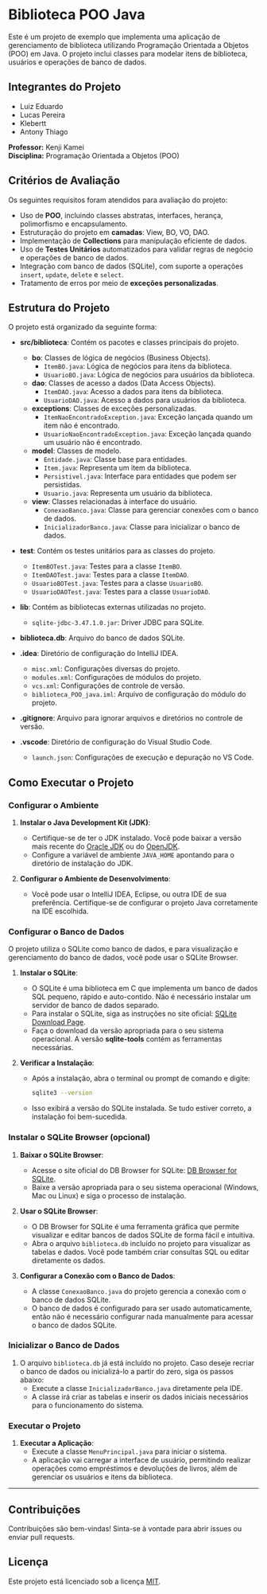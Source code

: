 # Biblioteca POO Java

Este é um projeto de exemplo que implementa uma aplicação de gerenciamento de biblioteca utilizando Programação Orientada a Objetos (POO) em Java. O projeto inclui classes para modelar itens de biblioteca, usuários e operações de banco de dados.

## Integrantes do Projeto

- Luiz Eduardo
- Lucas Pereira
- Klebertt
- Antony Thiago

**Professor:** Kenji Kamei  
**Disciplina:** Programação Orientada a Objetos (POO)

## Critérios de Avaliação

Os seguintes requisitos foram atendidos para avaliação do projeto:

- Uso de **POO**, incluindo classes abstratas, interfaces, herança, polimorfismo e encapsulamento.
- Estruturação do projeto em **camadas**: View, BO, VO, DAO.
- Implementação de **Collections** para manipulação eficiente de dados.
- Uso de **Testes Unitários** automatizados para validar regras de negócio e operações de banco de dados.
- Integração com banco de dados (SQLite), com suporte a operações `insert`, `update`, `delete` e `select`.
- Tratamento de erros por meio de **exceções personalizadas**.

## Estrutura do Projeto

O projeto está organizado da seguinte forma:

- **src/biblioteca**: Contém os pacotes e classes principais do projeto.
  - **bo**: Classes de lógica de negócios (Business Objects).
    - `ItemBO.java`: Lógica de negócios para itens da biblioteca.
    - `UsuarioBO.java`: Lógica de negócios para usuários da biblioteca.
  - **dao**: Classes de acesso a dados (Data Access Objects).
    - `ItemDAO.java`: Acesso a dados para itens da biblioteca.
    - `UsuarioDAO.java`: Acesso a dados para usuários da biblioteca.
  - **exceptions**: Classes de exceções personalizadas.
    - `ItemNaoEncontradoException.java`: Exceção lançada quando um item não é encontrado.
    - `UsuarioNaoEncontradoException.java`: Exceção lançada quando um usuário não é encontrado.
  - **model**: Classes de modelo.
    - `Entidade.java`: Classe base para entidades.
    - `Item.java`: Representa um item da biblioteca.
    - `Persistivel.java`: Interface para entidades que podem ser persistidas.
    - `Usuario.java`: Representa um usuário da biblioteca.
  - **view**: Classes relacionadas à interface do usuário.
    - `ConexaoBanco.java`: Classe para gerenciar conexões com o banco de dados.
    - `InicializadorBanco.java`: Classe para inicializar o banco de dados.

- **test**: Contém os testes unitários para as classes do projeto.
  - `ItemBOTest.java`: Testes para a classe `ItemBO`.
  - `ItemDAOTest.java`: Testes para a classe `ItemDAO`.
  - `UsuarioBOTest.java`: Testes para a classe `UsuarioBO`.
  - `UsuarioDAOTest.java`: Testes para a classe `UsuarioDAO`.

- **lib**: Contém as bibliotecas externas utilizadas no projeto.
  - `sqlite-jdbc-3.47.1.0.jar`: Driver JDBC para SQLite.

- **biblioteca.db**: Arquivo do banco de dados SQLite.

- **.idea**: Diretório de configuração do IntelliJ IDEA.
  - `misc.xml`: Configurações diversas do projeto.
  - `modules.xml`: Configurações de módulos do projeto.
  - `vcs.xml`: Configurações de controle de versão.
  - `biblioteca_POO_java.iml`: Arquivo de configuração do módulo do projeto.

- **.gitignore**: Arquivo para ignorar arquivos e diretórios no controle de versão.

- **.vscode**: Diretório de configuração do Visual Studio Code.
  - `launch.json`: Configurações de execução e depuração no VS Code.

## Como Executar o Projeto

### Configurar o Ambiente

1. **Instalar o Java Development Kit (JDK)**:
   - Certifique-se de ter o JDK instalado. Você pode baixar a versão mais recente do [Oracle JDK](https://www.oracle.com/java/technologies/javase-downloads.html) ou do [OpenJDK](https://openjdk.java.net/).
   - Configure a variável de ambiente `JAVA_HOME` apontando para o diretório de instalação do JDK.

2. **Configurar o Ambiente de Desenvolvimento**:
   - Você pode usar o IntelliJ IDEA, Eclipse, ou outra IDE de sua preferência. Certifique-se de configurar o projeto Java corretamente na IDE escolhida.

### Configurar o Banco de Dados

O projeto utiliza o SQLite como banco de dados, e para visualização e gerenciamento do banco de dados, você pode usar o SQLite Browser.

1. **Instalar o SQLite**:
   - O SQLite é uma biblioteca em C que implementa um banco de dados SQL pequeno, rápido e auto-contido. Não é necessário instalar um servidor de banco de dados separado.
   - Para instalar o SQLite, siga as instruções no site oficial: [SQLite Download Page](https://www.sqlite.org/download.html).
   - Faça o download da versão apropriada para o seu sistema operacional. A versão **sqlite-tools** contém as ferramentas necessárias.

2. **Verificar a Instalação**:
   - Após a instalação, abra o terminal ou prompt de comando e digite:
     ```bash
     sqlite3 --version
     ```
   - Isso exibirá a versão do SQLite instalada. Se tudo estiver correto, a instalação foi bem-sucedida.

### Instalar o SQLite Browser (opcional)

1. **Baixar o SQLite Browser**:
   - Acesse o site oficial do DB Browser for SQLite: [DB Browser for SQLite](https://sqlitebrowser.org/).
   - Baixe a versão apropriada para o seu sistema operacional (Windows, Mac ou Linux) e siga o processo de instalação.

2. **Usar o SQLite Browser**:
   - O DB Browser for SQLite é uma ferramenta gráfica que permite visualizar e editar bancos de dados SQLite de forma fácil e intuitiva.
   - Abra o arquivo `biblioteca.db` incluído no projeto para visualizar as tabelas e dados. Você pode também criar consultas SQL ou editar diretamente os dados.

3. **Configurar a Conexão com o Banco de Dados**:
   - A classe `ConexaoBanco.java` do projeto gerencia a conexão com o banco de dados SQLite.
   - O banco de dados é configurado para ser usado automaticamente, então não é necessário configurar nada manualmente para acessar o banco de dados SQLite.

### Inicializar o Banco de Dados

1. O arquivo `biblioteca.db` já está incluído no projeto. Caso deseje recriar o banco de dados ou inicializá-lo a partir do zero, siga os passos abaixo:
   - Execute a classe `InicializadorBanco.java` diretamente pela IDE.
   - A classe irá criar as tabelas e inserir os dados iniciais necessários para o funcionamento do sistema.

### Executar o Projeto

1. **Executar a Aplicação**:
   - Execute a classe `MenuPrincipal.java` para iniciar o sistema.
   - A aplicação vai carregar a interface de usuário, permitindo realizar operações como empréstimos e devoluções de livros, além de gerenciar os usuários e itens da biblioteca.

---

## Contribuições

Contribuições são bem-vindas! Sinta-se à vontade para abrir issues ou enviar pull requests.

## Licença

Este projeto está licenciado sob a licença [MIT](LICENSE).
